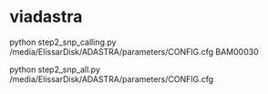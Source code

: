 # viadastra


python step2_snp_calling.py /media/ElissarDisk/ADASTRA/parameters/CONFIG.cfg BAM00030

python step2_snp_all.py /media/ElissarDisk/ADASTRA/parameters/CONFIG.cfg
